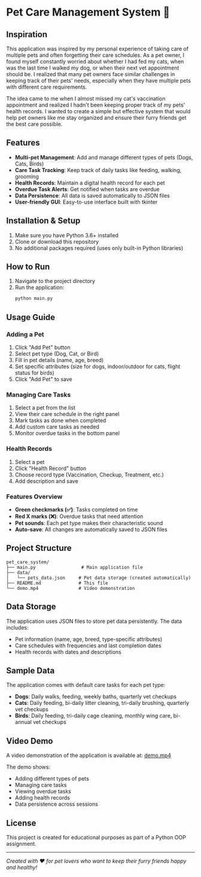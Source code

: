 # Pet Care Management System 🐾

## Inspiration

This application was inspired by my personal experience of taking care of multiple pets and often forgetting their care schedules. As a pet owner, I found myself constantly worried about whether I had fed my cats, when was the last time I walked my dog, or when their next vet appointment should be. I realized that many pet owners face similar challenges in keeping track of their pets' needs, especially when they have multiple pets with different care requirements.

The idea came to me when I almost missed my cat's vaccination appointment and realized I hadn't been keeping proper track of my pets' health records. I wanted to create a simple but effective system that would help pet owners like me stay organized and ensure their furry friends get the best care possible.

## Features

- **Multi-pet Management**: Add and manage different types of pets (Dogs, Cats, Birds)
- **Care Task Tracking**: Keep track of daily tasks like feeding, walking, grooming
- **Health Records**: Maintain a digital health record for each pet
- **Overdue Task Alerts**: Get notified when tasks are overdue
- **Data Persistence**: All data is saved automatically to JSON files
- **User-friendly GUI**: Easy-to-use interface built with tkinter

## Installation & Setup

1. Make sure you have Python 3.6+ installed
2. Clone or download this repository
3. No additional packages required (uses only built-in Python libraries)

## How to Run

1. Navigate to the project directory
2. Run the application:
   ```bash
   python main.py
   ```

## Usage Guide

### Adding a Pet
1. Click "Add Pet" button
2. Select pet type (Dog, Cat, or Bird)
3. Fill in pet details (name, age, breed)
4. Set specific attributes (size for dogs, indoor/outdoor for cats, flight status for birds)
5. Click "Add Pet" to save

### Managing Care Tasks
1. Select a pet from the list
2. View their care schedule in the right panel
3. Mark tasks as done when completed
4. Add custom care tasks as needed
5. Monitor overdue tasks in the bottom panel

### Health Records
1. Select a pet
2. Click "Health Record" button
3. Choose record type (Vaccination, Checkup, Treatment, etc.)
4. Add description and save

### Features Overview
- **Green checkmarks (✅)**: Tasks completed on time
- **Red X marks (❌)**: Overdue tasks that need attention
- **Pet sounds**: Each pet type makes their characteristic sound
- **Auto-save**: All changes are automatically saved to JSON files

## Project Structure

```
pet_care_system/
├── main.py                 # Main application file
├── data/
│   └── pets_data.json     # Pet data storage (created automatically)
├── README.md              # This file
└── demo.mp4               # Video demonstration
```

## Data Storage

The application uses JSON files to store pet data persistently. The data includes:
- Pet information (name, age, breed, type-specific attributes)
- Care schedules with frequencies and last completion dates
- Health records with dates and descriptions

## Sample Data

The application comes with default care tasks for each pet type:
- **Dogs**: Daily walks, feeding, weekly baths, quarterly vet checkups
- **Cats**: Daily feeding, bi-daily litter cleaning, tri-daily brushing, quarterly vet checkups
- **Birds**: Daily feeding, tri-daily cage cleaning, monthly wing care, bi-annual vet checkups

## Video Demo

A video demonstration of the application is available at: [demo.mp4](demo.mp4)

The demo shows:
- Adding different types of pets
- Managing care tasks
- Viewing overdue tasks
- Adding health records
- Data persistence across sessions

## License

This project is created for educational purposes as part of a Python OOP assignment.

---

*Created with ❤️ for pet lovers who want to keep their furry friends happy and healthy!*
